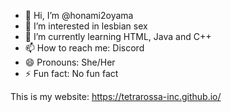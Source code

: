 - 👋 Hi, I’m @honami2oyama
- 👀 I’m interested in lesbian sex
- 🌱 I’m currently learning HTML, Java and C++
- 📫 How to reach me: Discord
- 😄 Pronouns: She/Her
- ⚡ Fun fact: No fun fact

This is my website:
https://tetrarossa-inc.github.io/
